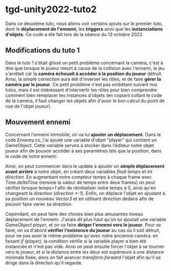 # tgd-unity2022-tuto2

Dans ce deuxième tuto, nous allons voir certains ajouts sur le premier tuto, dont le **déplacement de l'ennemi**, les **triggers** ainsi que les **instanciations d'objets**. Ce code a été fait lors de la séance du 13 octobre 2022.

## Modifications du tuto 1

Dans le tuto 1 s'était glissé un petit problème concernant la caméra, c'est à dire que lorsque le joueur meurt à cause de la collision avec l'ennemi, le jeu s'arrêtait car la **caméra échouait à accéder à la position du joueur** détruit.
Ainsi, la simple correction aura été d'inverser les rôles, et de faire **gérer la caméra par le joueur**. Ce petit problème n'est pas embêtant suivant nos tutos, mais il est intéressant d'intervertir les rôles pour bien comprendre comment bien remplacer les instances d'objets (en copiant collant le code de la caméra, il faut changer les objets afin d'avoir le bon calcul du point de vue de l'objet joueur).

## Mouvement ennemi

Concernant l'ennemi immobile, on va lui **ajouter un déplacement**. Dans le code *Ennemy.cs*, j'ai ajouté une variable d'objet "player" qui contient un GameObject. Cette variable servira à stocker dans l'éditeur notre objet joueur afin de pouvoir accéder à ses paramètres tels que la position, dans le code de notre ennemi. 

Ainsi, on peut commencer dans le update à ajouter un **simple déplacement avant arrière** à notre objet, en créant deux variables *float temps* et *int direction*. En augmentant notre compteur temps à chaque frame avec *Time.deltaTime* (renvoie la valeur de temps entre deux frames) on peut vérifier lorsque *temps>1* afin de réinitialiser notre temps à 0, ainsi qu'en changeant la direction (*direction \*-1*). Enfin, on déplace l'objet en ajoutant à sa position un nouveau *Vector3* et en utilisant direction dedans afin de pouvoir faire varier sa direction.

Cependant, on peut faire des choses bien plus amusantes niveau déplacement de l'ennemi. J'avais dit plus haut qu'on lui ajoutait une variable *GameObject player*, et on va faire **diriger l'ennemi vers le joueur**. Pour se faire, on va d'abord **vérifier l'existence du joueur** au cas où il soit détruit, pour ne pas avoir le même problème qu'avec notre ancienne caméra. en faisant *if (player)*, la condition vérifie si la variable player a bien été instanciée et n'est pas vide. Ainsi on peut ensuite forcer l'objet à se tourner vers le joueur, et si la distance entre les deux est supèrieure à une distance minimale fixée, alors on fait avancer *transform.forward* l'objet afin qu'il se dirige dans la direction qu'il regarde.

